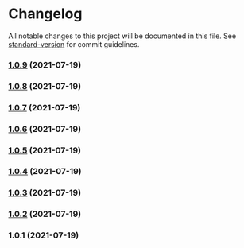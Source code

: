 # Changelog

All notable changes to this project will be documented in this file. See [standard-version](https://github.com/conventional-changelog/standard-version) for commit guidelines.

### [1.0.9](https://github.com/srclaunch/entity-update-orchestration-github-action/compare/v1.0.8...v1.0.9) (2021-07-19)

### [1.0.8](https://github.com/srclaunch/entity-update-orchestration-github-action/compare/v1.0.7...v1.0.8) (2021-07-19)

### [1.0.7](https://github.com/srclaunch/entity-update-orchestration-github-action/compare/v1.0.6...v1.0.7) (2021-07-19)

### [1.0.6](https://github.com/srclaunch/entity-update-orchestration-github-action/compare/v1.0.5...v1.0.6) (2021-07-19)

### [1.0.5](https://github.com/srclaunch/entity-update-orchestration-github-action/compare/v1.0.4...v1.0.5) (2021-07-19)

### [1.0.4](https://github.com/srclaunch/entity-update-orchestration-github-action/compare/v1.0.3...v1.0.4) (2021-07-19)

### [1.0.3](https://github.com/srclaunch/entity-update-orchestration-github-action/compare/v1.0.2...v1.0.3) (2021-07-19)

### [1.0.2](https://github.com/srclaunch/entity-update-orchestration-github-action/compare/v1.0.1...v1.0.2) (2021-07-19)

### 1.0.1 (2021-07-19)
